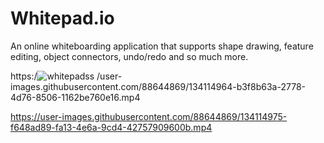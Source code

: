 # Whitepad.io

An online whiteboarding application that supports shape drawing, feature editing, object connectors, undo/redo and so much more.



https:/![whitepadss](https://user-images.githubusercontent.com/88644869/134114988-acef75e5-2ef0-45e9-99ab-378313e5502a.JPG)
/user-images.githubusercontent.com/88644869/134114964-b3f8b63a-2778-4d76-8506-1162be760e16.mp4


https://user-images.githubusercontent.com/88644869/134114975-f648ad89-fa13-4e6a-9cd4-42757909600b.mp4



